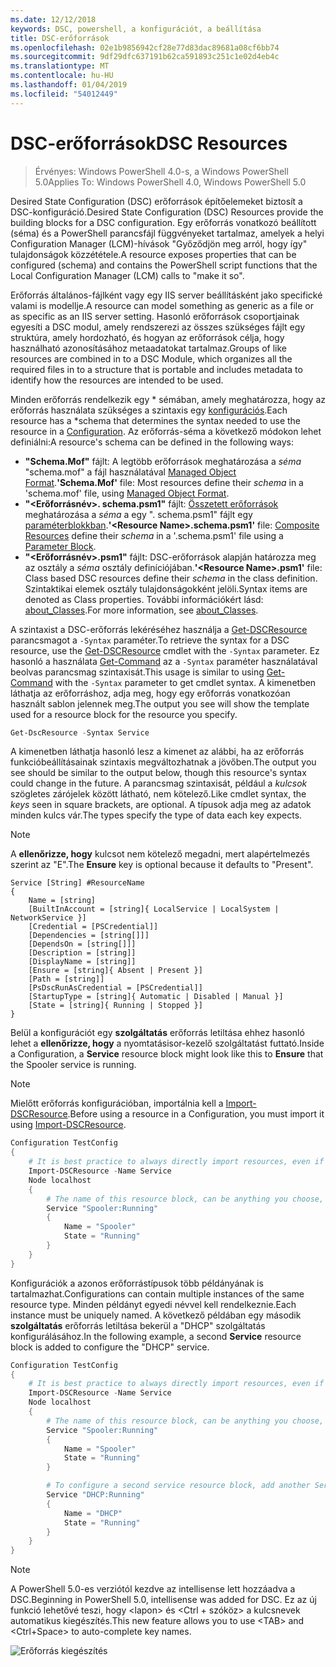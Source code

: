 ```yaml
---
ms.date: 12/12/2018
keywords: DSC, powershell, a konfigurációt, a beállítása
title: DSC-erőforrások
ms.openlocfilehash: 02e1b9856942cf28e77d83dac89681a08cf6bb74
ms.sourcegitcommit: 9df29dfc637191b62ca591893c251c1e02d4eb4c
ms.translationtype: MT
ms.contentlocale: hu-HU
ms.lasthandoff: 01/04/2019
ms.locfileid: "54012449"
---
```

# <a name="dsc-resources"></a><span data-ttu-id="77fde-103">DSC-erőforrások</span><span class="sxs-lookup"><span data-stu-id="77fde-103">DSC Resources</span></span>

><span data-ttu-id="77fde-104">Érvényes: Windows PowerShell 4.0-s, a Windows PowerShell 5.0</span><span class="sxs-lookup"><span data-stu-id="77fde-104">Applies To: Windows PowerShell 4.0, Windows PowerShell 5.0</span></span>

<span data-ttu-id="77fde-105">Desired State Configuration (DSC) erőforrások építőelemeket biztosít a DSC-konfiguráció.</span><span class="sxs-lookup"><span data-stu-id="77fde-105">Desired State Configuration (DSC) Resources provide the building blocks for a DSC configuration.</span></span> <span data-ttu-id="77fde-106">Egy erőforrás vonatkozó beállított (séma) és a PowerShell parancsfájl függvényeket tartalmaz, amelyek a helyi Configuration Manager (LCM)-hívások "Győződjön meg arról, hogy így" tulajdonságok közzététele.</span><span class="sxs-lookup"><span data-stu-id="77fde-106">A resource exposes properties that can be configured (schema) and contains the PowerShell script functions that the Local Configuration Manager (LCM) calls to "make it so".</span></span>

<span data-ttu-id="77fde-107">Erőforrás általános-fájlként vagy egy IIS server beállításként jako specifické valami is modellje.</span><span class="sxs-lookup"><span data-stu-id="77fde-107">A resource can model something as generic as a file or as specific as an IIS server setting.</span></span>  <span data-ttu-id="77fde-108">Hasonló erőforrások csoportjainak egyesíti a DSC modul, amely rendszerezi az összes szükséges fájlt egy struktúra, amely hordozható, és hogyan az erőforrások célja, hogy használható azonosításához metaadatokat tartalmaz.</span><span class="sxs-lookup"><span data-stu-id="77fde-108">Groups of like resources are combined in to a DSC Module, which organizes all the required files in to a structure that is portable and includes metadata to identify how the resources are intended to be used.</span></span>

<span data-ttu-id="77fde-109">Minden erőforrás rendelkezik egy \* sémában, amely meghatározza, hogy az erőforrás használata szükséges a szintaxis egy [konfigurációs](../configurations/configurations.md).</span><span class="sxs-lookup"><span data-stu-id="77fde-109">Each resource has a \*schema that determines the syntax needed to use the resource in a [Configuration](../configurations/configurations.md).</span></span> <span data-ttu-id="77fde-110">Az erőforrás-séma a következő módokon lehet definiálni:</span><span class="sxs-lookup"><span data-stu-id="77fde-110">A resource's schema can be defined in the following ways:</span></span>

- <span data-ttu-id="77fde-111">**"Schema.Mof"** fájlt: A legtöbb erőforrások meghatározása a *séma* "schema.mof" a fájl használatával [Managed Object Format](/windows/desktop/wmisdk/managed-object-format--mof-).</span><span class="sxs-lookup"><span data-stu-id="77fde-111">**'Schema.Mof'** file: Most resources define their *schema* in a 'schema.mof' file, using [Managed Object Format](/windows/desktop/wmisdk/managed-object-format--mof-).</span></span>
- <span data-ttu-id="77fde-112">**"\<Erőforrásnév\>. schema.psm1"** fájlt: [Összetett erőforrások](../configurations/compositeConfigs.md) meghatározása a *séma* a egy "<ResourceName>. schema.psm1" fájlt egy [paraméterblokkban](/powershell/module/microsoft.powershell.core/about/about_functions?view=powershell-6#functions-with-parameters).</span><span class="sxs-lookup"><span data-stu-id="77fde-112">**'\<Resource Name\>.schema.psm1'** file: [Composite Resources](../configurations/compositeConfigs.md) define their *schema* in a '<ResourceName>.schema.psm1' file using a [Parameter Block](/powershell/module/microsoft.powershell.core/about/about_functions?view=powershell-6#functions-with-parameters).</span></span>
- <span data-ttu-id="77fde-113">**"\<Erőforrásnév\>.psm1"** fájlt: DSC-erőforrások alapján határozza meg az osztály a *séma* osztály definíciójában.</span><span class="sxs-lookup"><span data-stu-id="77fde-113">**'\<Resource Name\>.psm1'** file: Class based DSC resources define their *schema* in the class definition.</span></span> <span data-ttu-id="77fde-114">Szintaktikai elemek osztály tulajdonságokként jelöli.</span><span class="sxs-lookup"><span data-stu-id="77fde-114">Syntax items are denoted as Class properties.</span></span> <span data-ttu-id="77fde-115">További információkért lásd: [about_Classes](/powershell/module/psdesiredstateconfiguration/about/about_classes_and_dsc).</span><span class="sxs-lookup"><span data-stu-id="77fde-115">For more information, see [about_Classes](/powershell/module/psdesiredstateconfiguration/about/about_classes_and_dsc).</span></span>

<span data-ttu-id="77fde-116">A szintaxist a DSC-erőforrás lekéréséhez használja a [Get-DSCResource](/powershell/module/PSDesiredStateConfiguration/Get-DscResource) parancsmagot a `-Syntax` paraméter.</span><span class="sxs-lookup"><span data-stu-id="77fde-116">To retrieve the syntax for a DSC resource, use the [Get-DSCResource](/powershell/module/PSDesiredStateConfiguration/Get-DscResource) cmdlet with the `-Syntax` parameter.</span></span> <span data-ttu-id="77fde-117">Ez hasonló a használata [Get-Command](/powershell/module/microsoft.powershell.core/get-command) az a `-Syntax` paraméter használatával beolvas parancsmag szintaxisát.</span><span class="sxs-lookup"><span data-stu-id="77fde-117">This usage is similar to using [Get-Command](/powershell/module/microsoft.powershell.core/get-command) with the `-Syntax` parameter to get cmdlet syntax.</span></span> <span data-ttu-id="77fde-118">A kimenetben láthatja az erőforráshoz, adja meg, hogy egy erőforrás vonatkozóan használt sablon jelennek meg.</span><span class="sxs-lookup"><span data-stu-id="77fde-118">The output you see will show the template used for a resource block for the resource you specify.</span></span>

```powershell
Get-DscResource -Syntax Service
```

<span data-ttu-id="77fde-119">A kimenetben láthatja hasonló lesz a kimenet az alábbi, ha az erőforrás funkcióbeállításainak szintaxis megváltozhatnak a jövőben.</span><span class="sxs-lookup"><span data-stu-id="77fde-119">The output you see should be similar to the output below, though this resource's syntax could change in the future.</span></span> <span data-ttu-id="77fde-120">A parancsmag szintaxisát, például a *kulcsok* szögletes zárójelek között látható, nem kötelező.</span><span class="sxs-lookup"><span data-stu-id="77fde-120">Like cmdlet syntax, the *keys* seen in square brackets, are optional.</span></span> <span data-ttu-id="77fde-121">A típusok adja meg az adatok minden kulcs vár.</span><span class="sxs-lookup"><span data-stu-id="77fde-121">The types specify the type of data each key expects.</span></span>

> [!NOTE]
> <span data-ttu-id="77fde-122">A **ellenőrizze, hogy** kulcsot nem kötelező megadni, mert alapértelmezés szerint az "E".</span><span class="sxs-lookup"><span data-stu-id="77fde-122">The **Ensure** key is optional because it defaults to "Present".</span></span>

```output
Service [String] #ResourceName
{
    Name = [string]
    [BuiltInAccount = [string]{ LocalService | LocalSystem | NetworkService }]
    [Credential = [PSCredential]]
    [Dependencies = [string[]]]
    [DependsOn = [string[]]]
    [Description = [string]]
    [DisplayName = [string]]
    [Ensure = [string]{ Absent | Present }]
    [Path = [string]]
    [PsDscRunAsCredential = [PSCredential]]
    [StartupType = [string]{ Automatic | Disabled | Manual }]
    [State = [string]{ Running | Stopped }]
}
```

<span data-ttu-id="77fde-123">Belül a konfigurációt egy **szolgáltatás** erőforrás letiltása ehhez hasonló lehet a **ellenőrizze, hogy** a nyomtatásisor-kezelő szolgáltatást futtató.</span><span class="sxs-lookup"><span data-stu-id="77fde-123">Inside a Configuration, a **Service** resource block might look like this to **Ensure** that the Spooler service is running.</span></span>

> [!NOTE]
> <span data-ttu-id="77fde-124">Mielőtt erőforrás konfigurációban, importálnia kell a [Import-DSCResource](../configurations/import-dscresource.md).</span><span class="sxs-lookup"><span data-stu-id="77fde-124">Before using a resource in a Configuration, you must import it using [Import-DSCResource](../configurations/import-dscresource.md).</span></span>

```powershell
Configuration TestConfig
{
    # It is best practice to always directly import resources, even if the resource is a built-in resource.
    Import-DSCResource -Name Service
    Node localhost
    {
        # The name of this resource block, can be anything you choose, as long as it is of type [String] as indicated by the schema.
        Service "Spooler:Running"
        {
            Name = "Spooler"
            State = "Running"
        }
    }
}
```

<span data-ttu-id="77fde-125">Konfigurációk a azonos erőforrástípusok több példányának is tartalmazhat.</span><span class="sxs-lookup"><span data-stu-id="77fde-125">Configurations can contain multiple instances of the same resource type.</span></span> <span data-ttu-id="77fde-126">Minden példányt egyedi névvel kell rendelkeznie.</span><span class="sxs-lookup"><span data-stu-id="77fde-126">Each instance must be uniquely named.</span></span> <span data-ttu-id="77fde-127">A következő példában egy második **szolgáltatás** erőforrás letiltása bekerül a "DHCP" szolgáltatás konfigurálásához.</span><span class="sxs-lookup"><span data-stu-id="77fde-127">In the following example, a second **Service** resource block is added to configure the "DHCP" service.</span></span>

```powershell
Configuration TestConfig
{
    # It is best practice to always directly import resources, even if the resource is a built-in resource.
    Import-DSCResource -Name Service
    Node localhost
    {
        # The name of this resource block, can be anything you choose, as long as it is of type [String] as indicated by the schema.
        Service "Spooler:Running"
        {
            Name = "Spooler"
            State = "Running"
        }

        # To configure a second service resource block, add another Service resource block and use a unique name.
        Service "DHCP:Running"
        {
            Name = "DHCP"
            State = "Running"
        }
    }
}
```

> [!NOTE]
> <span data-ttu-id="77fde-128">A PowerShell 5.0-es verziótól kezdve az intellisense lett hozzáadva a DSC.</span><span class="sxs-lookup"><span data-stu-id="77fde-128">Beginning in PowerShell 5.0, intellisense was added for DSC.</span></span> <span data-ttu-id="77fde-129">Ez az új funkció lehetővé teszi, hogy \<lapon\> és \<Ctrl + szóköz\> a kulcsnevek automatikus kiegészítés.</span><span class="sxs-lookup"><span data-stu-id="77fde-129">This new feature allows you to use \<TAB\> and \<Ctrl+Space\> to auto-complete key names.</span></span>

![Erőforrás kiegészítés](../media/resource-tabcompletion.png)
